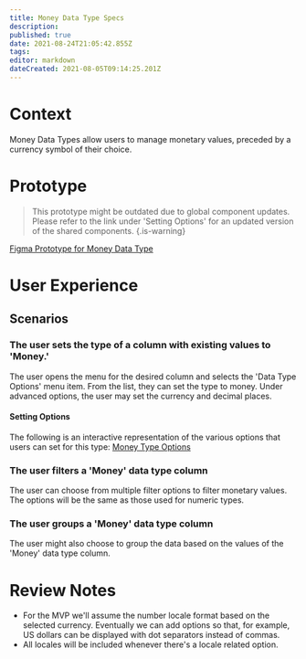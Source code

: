 ```yaml
---
title: Money Data Type Specs
description: 
published: true
date: 2021-08-24T21:05:42.855Z
tags: 
editor: markdown
dateCreated: 2021-08-05T09:14:25.201Z
---
```


# Context
Money Data Types allow users to manage monetary values, preceded by a currency symbol of their choice.

# Prototype
> This prototype might be outdated due to global component updates. Please refer to the link under 'Setting Options' for an updated version of the shared components.
{.is-warning}

[Figma Prototype for Money Data Type](https://www.figma.com/proto/Uaf1ntcldzK2U41Jhw6vS2/Mathesar-MVP?page-id=3380%3A23047&node-id=3380%3A23048&viewport=-1070%2C505%2C0.4795173108577728&scaling=contain&starting-point-node-id=3380%3A23048)

# User Experience
## Scenarios

### The user sets the type of a column with existing values to 'Money.'
The user opens the menu for the desired column and selects the 'Data Type Options' menu item. From the list, they can set the type to money. Under advanced options, the user may set the currency and decimal places.

#### Setting Options
The following is an interactive representation of the various options that users can set for this type:
[Money Type Options](https://www.figma.com/proto/Uaf1ntcldzK2U41Jhw6vS2/Mathesar-MVP?page-id=4260%3A37440&node-id=4270%3A40881&viewport=324%2C48%2C0.21&scaling=contain&starting-point-node-id=4270%3A40881&show-proto-sidebar=1)

### The user filters a 'Money' data type column
The user can choose from multiple filter options to filter monetary values. The options will be the same as those used for numeric types.

### The user groups a 'Money' data type column
The user might also choose to group the data based on the values of the 'Money' data type column.

# Review Notes
- For the MVP we'll assume the number locale format based on the selected currency. Eventually we can add options so that, for example, US dollars can be displayed with dot separators instead of commas. 
- All locales will be included whenever there's a locale related option.

